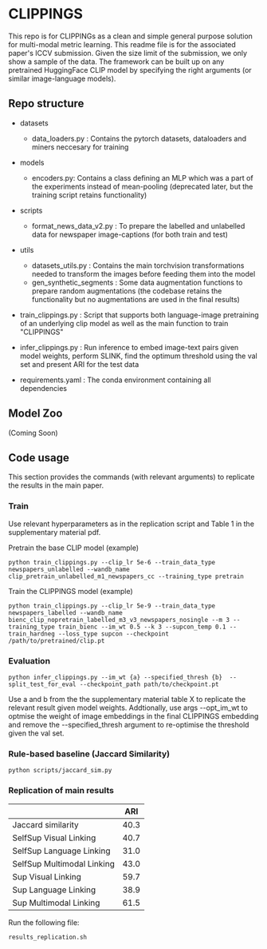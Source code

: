 # CLIPPINGS

This repo is for CLIPPINGs as a clean and simple general purpose solution for multi-modal metric learning.
This readme file is for the associated paper's ICCV submission. Given the size limit of the submission, we only show a sample of the data. 
The framework can be built up on any pretrained HuggingFace CLIP model by specifying the right arguments (or similar image-language models).

## Repo structure

- datasets
    - data_loaders.py : Contains the pytorch datasets, dataloaders and miners neccesary for training

- models
    - encoders.py: Contains a class defining an MLP which was a part of the experiments instead of mean-pooling (deprecated later, but the training script retains functionality)

- scripts
    - format_news_data_v2.py : To prepare the labelled and unlabelled data for newspaper image-captions (for both train and test)

- utils 
    - datasets_utils.py : Contains the main torchvision transformations needed to transform the images before feeding them into the model
    - gen_synthetic_segments : Some data augmentation functions to prepare random augmentations (the codebase retains the functionality but no augmentations are used in the final results)

- train_clippings.py : Script that supports both language-image pretraining of an underlying clip model as well as the main function to train "CLIPPINGS"

- infer_clippings.py : Run inference to embed image-text pairs given model weights, perform SLINK, find the optimum threshold using the val set and present ARI for the test data

- requirements.yaml : The conda environment containing all dependencies

## Model Zoo 
(Coming Soon)

## Code usage
This section provides the commands (with relevant arguments) to replicate the results in the main paper. 

### Train
Use relevant hyperparameters as in the replication script and Table 1 in the supplementary material pdf. 

Pretrain the base CLIP model (example)

```
python train_clippings.py --clip_lr 5e-6 --train_data_type newspapers_unlabelled --wandb_name clip_pretrain_unlabelled_m1_newspapers_cc --training_type pretrain

```

Train the CLIPPINGS model (example)

```
python train_clippings.py --clip_lr 5e-9 --train_data_type newspapers_labelled --wandb_name bienc_clip_nopretrain_labelled_m3_v3_newspapers_nosingle --m 3 --training_type train_bienc --im_wt 0.5 --k 3 --supcon_temp 0.1 --train_hardneg --loss_type supcon --checkpoint /path/to/pretrained/clip.pt
```

### Evaluation

``` 
python infer_clippings.py --im_wt {a} --specified_thresh {b}  --split_test_for_eval --checkpoint_path path/to/checkpoint.pt 

```
Use a and b from the the supplementary material table X to replicate the relevant result given model weights. Addtionally, use args --opt_im_wt to optmise the weight of image embeddings in the final CLIPPINGS embedding and remove the --specified_thresh argument to re-optimise the threshold given the val set. 


### Rule-based baseline (Jaccard Similarity)

```
python scripts/jaccard_sim.py
```

### Replication of main results

|                            | ARI  |
|----------------------------|------|
| Jaccard similarity         | 40.3 |
| SelfSup Visual Linking     | 40.7 |
| SelfSup Language Linking   | 31.0 |
| SelfSup Multimodal Linking | 43.0 |
| Sup Visual Linking         | 59.7 |
| Sup Language Linking       | 38.9 |
| Sup Multimodal Linking     | 61.5 |

Run the following file: 

```
results_replication.sh
```
